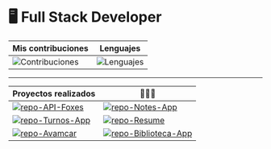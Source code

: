 # 🖥 Full Stack Developer
[repo-API-Foxes]: https://github-readme-stats.vercel.app/api/pin/?username=romeramatias&repo=project-ApiFoxes&theme=midnight-purple&hide_border=true
[repo-Notes-App]: https://github-readme-stats.vercel.app/api/pin/?username=romeramatias&repo=project-NotasApp&theme=midnight-purple&hide_border=true
[repo-Turnos-App]: https://github-readme-stats.vercel.app/api/pin/?username=romeramatias&repo=ort-1-2-pnt1-CentroDeTurnos&theme=midnight-purple&hide_border=true
[repo-Resume]: https://github-readme-stats.vercel.app/api/pin/?username=romeramatias&repo=romeramatias.github.io&theme=midnight-purple&hide_border=true
[repo-Avamcar]: https://github-readme-stats.vercel.app/api/pin/?username=romeramatias&repo=ort-2-1-project-Avamcar&theme=midnight-purple&hide_border=true
[repo-Biblioteca-App]: https://github-readme-stats.vercel.app/api/pin/?username=romeramatias&repo=project-Biblioteca-Capgemini&theme=midnight-purple&hide_border=true

[Contribuciones]: https://github-readme-stats.vercel.app/api?username=romeramatias&theme=midnight-purple&show_icons=true&hide_border=true&count_private=true&include_all_commit=true
[Lenguajes]: https://github-readme-stats.vercel.app/api/top-langs/?username=romeramatias&theme=midnight-purple&hide=&langs_count=20&layout=compact&hide_border=true

[Link-API-Foxes]: https://github.com/romeramatias/project-ApiFoxes
[Link-Notes-App]: https://github.com/romeramatias/project-NotasApp
[Link-Turnos-App]: https://github.com/romeramatias/ort-1-2-pnt1-mvc-CentroDeTurnos
[Link-Resume]: https://github.com/romeramatias/romeramatias.github.io
[Link-Avamcar]: https://github.com/romeramatias/ort-2-1-project-Avamcar
[Link-Biblioteca-App]: https://github.com/romeramatias/project-Biblioteca-Capgemini


| Mis contribuciones | Lenguajes
| ----------- | -----------
| ![Contribuciones] | ![Lenguajes]|

---

| Proyectos realizados | 👨🏼‍💻 |
| ----------- | ----------- |
| [![repo-API-Foxes]][Link-API-Foxes] | [![repo-Notes-App]][Link-Notes-APP] |  
| [![repo-Turnos-App]][Link-Turnos-App] | [![repo-Resume]][Link-Resume] |
| [![repo-Avamcar]][Link-Avamcar] | [![repo-Biblioteca-App]][Link-Biblioteca-App] |

